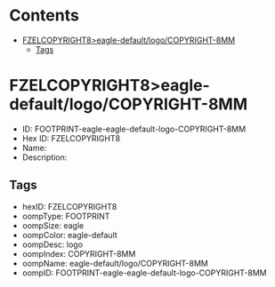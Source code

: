 



Contents
========

* [FZELCOPYRIGHT8>eagle-default/logo/COPYRIGHT-8MM](#fzelcopyright8eagle-defaultlogocopyright-8mm)
	* [Tags](#tags)

# FZELCOPYRIGHT8>eagle-default/logo/COPYRIGHT-8MM

- ID: FOOTPRINT-eagle-eagle-default-logo-COPYRIGHT-8MM
- Hex ID: FZELCOPYRIGHT8
- Name: 
- Description: 

## Tags

- hexID: FZELCOPYRIGHT8
- oompType: FOOTPRINT
- oompSize: eagle
- oompColor: eagle-default
- oompDesc: logo
- oompIndex: COPYRIGHT-8MM
- oompName: eagle-default/logo/COPYRIGHT-8MM
- oompID: FOOTPRINT-eagle-eagle-default-logo-COPYRIGHT-8MM
